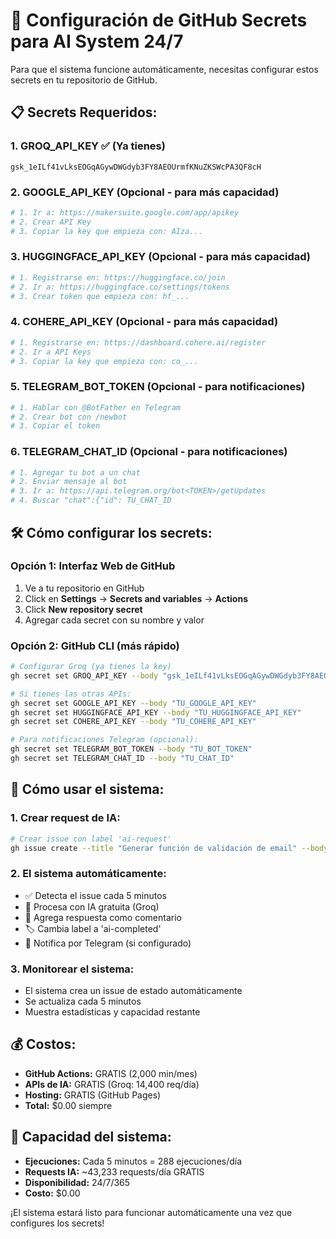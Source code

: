 # 🔐 Configuración de GitHub Secrets para AI System 24/7

Para que el sistema funcione automáticamente, necesitas configurar estos secrets en tu repositorio de GitHub.

## 📋 **Secrets Requeridos:**

### 1. **GROQ_API_KEY** ✅ (Ya tienes)

```
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
```

### 2. **GOOGLE_API_KEY** (Opcional - para más capacidad)

```bash
# 1. Ir a: https://makersuite.google.com/app/apikey
# 2. Crear API Key
# 3. Copiar la key que empieza con: AIza...
```

### 3. **HUGGINGFACE_API_KEY** (Opcional - para más capacidad)

```bash
# 1. Registrarse en: https://huggingface.co/join
# 2. Ir a: https://huggingface.co/settings/tokens
# 3. Crear token que empieza con: hf_...
```

### 4. **COHERE_API_KEY** (Opcional - para más capacidad)

```bash
# 1. Registrarse en: https://dashboard.cohere.ai/register
# 2. Ir a API Keys
# 3. Copiar la key que empieza con: co_...
```

### 5. **TELEGRAM_BOT_TOKEN** (Opcional - para notificaciones)

```bash
# 1. Hablar con @BotFather en Telegram
# 2. Crear bot con /newbot
# 3. Copiar el token
```

### 6. **TELEGRAM_CHAT_ID** (Opcional - para notificaciones)

```bash
# 1. Agregar tu bot a un chat
# 2. Enviar mensaje al bot
# 3. Ir a: https://api.telegram.org/bot<TOKEN>/getUpdates
# 4. Buscar "chat":{"id": TU_CHAT_ID
```

## 🛠️ **Cómo configurar los secrets:**

### Opción 1: Interfaz Web de GitHub

1. Ve a tu repositorio en GitHub
2. Click en **Settings** → **Secrets and variables** → **Actions**
3. Click **New repository secret**
4. Agregar cada secret con su nombre y valor

### Opción 2: GitHub CLI (más rápido)

```bash
# Configurar Groq (ya tienes la key)
gh secret set GROQ_API_KEY --body "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"

# Si tienes las otras APIs:
gh secret set GOOGLE_API_KEY --body "TU_GOOGLE_API_KEY"
gh secret set HUGGINGFACE_API_KEY --body "TU_HUGGINGFACE_API_KEY"
gh secret set COHERE_API_KEY --body "TU_COHERE_API_KEY"

# Para notificaciones Telegram (opcional):
gh secret set TELEGRAM_BOT_TOKEN --body "TU_BOT_TOKEN"
gh secret set TELEGRAM_CHAT_ID --body "TU_CHAT_ID"
```

## 🎯 **Cómo usar el sistema:**

### 1. **Crear request de IA:**

```bash
# Crear issue con label 'ai-request'
gh issue create --title "Generar función de validación de email" --body "Necesito una función JavaScript que valide emails usando regex" --label "ai-request"
```

### 2. **El sistema automáticamente:**

- ✅ Detecta el issue cada 5 minutos
- 🤖 Procesa con IA gratuita (Groq)
- 💬 Agrega respuesta como comentario
- 🏷️ Cambia label a 'ai-completed'
- 📱 Notifica por Telegram (si configurado)

### 3. **Monitorear el sistema:**

- El sistema crea un issue de estado automáticamente
- Se actualiza cada 5 minutos
- Muestra estadísticas y capacidad restante

## 💰 **Costos:**

- **GitHub Actions:** GRATIS (2,000 min/mes)
- **APIs de IA:** GRATIS (Groq: 14,400 req/día)
- **Hosting:** GRATIS (GitHub Pages)
- **Total:** $0.00 siempre

## 🚀 **Capacidad del sistema:**

- **Ejecuciones:** Cada 5 minutos = 288 ejecuciones/día
- **Requests IA:** ~43,233 requests/día GRATIS
- **Disponibilidad:** 24/7/365
- **Costo:** $0.00

¡El sistema estará listo para funcionar automáticamente una vez que configures los secrets!

